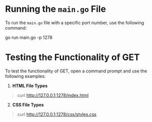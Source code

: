 # Running the `main.go` File

To run the `main.go` file with a specific port number, use the following command:

go run main.go -p 1278

# Testing the Functionality of GET

To test the functionality of GET, open a command prompt and use the following examples:

1. **HTML File Types**
> curl http://127.0.0.1:1278/index.html

2. **CSS File Types**
> curl http://127.0.0.1:1278/css/styles.css
